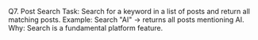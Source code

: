 Q7. Post Search
Task: Search for a keyword in a list of posts and return all matching posts.
Example: Search "AI" → returns all posts mentioning AI.
Why: Search is a fundamental platform feature.